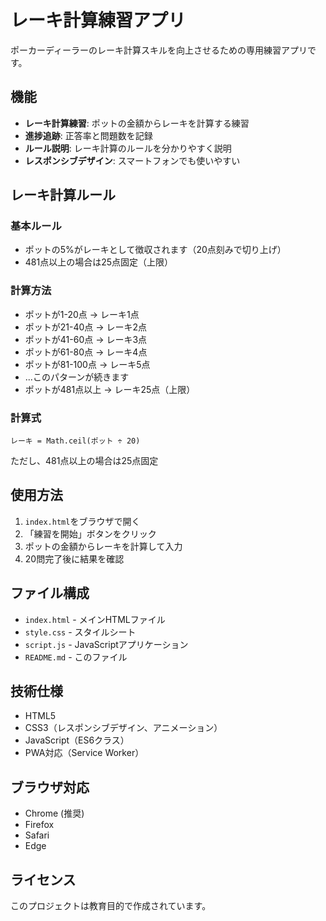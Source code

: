 # レーキ計算練習アプリ

ポーカーディーラーのレーキ計算スキルを向上させるための専用練習アプリです。

## 機能

- **レーキ計算練習**: ポットの金額からレーキを計算する練習
- **進捗追跡**: 正答率と問題数を記録
- **ルール説明**: レーキ計算のルールを分かりやすく説明
- **レスポンシブデザイン**: スマートフォンでも使いやすい

## レーキ計算ルール

### 基本ルール
- ポットの5%がレーキとして徴収されます（20点刻みで切り上げ）
- 481点以上の場合は25点固定（上限）

### 計算方法
- ポットが1-20点 → レーキ1点
- ポットが21-40点 → レーキ2点
- ポットが41-60点 → レーキ3点
- ポットが61-80点 → レーキ4点
- ポットが81-100点 → レーキ5点
- ...このパターンが続きます
- ポットが481点以上 → レーキ25点（上限）

### 計算式
```
レーキ = Math.ceil(ポット ÷ 20)
```
ただし、481点以上の場合は25点固定

## 使用方法

1. `index.html`をブラウザで開く
2. 「練習を開始」ボタンをクリック
3. ポットの金額からレーキを計算して入力
4. 20問完了後に結果を確認

## ファイル構成

- `index.html` - メインHTMLファイル
- `style.css` - スタイルシート
- `script.js` - JavaScriptアプリケーション
- `README.md` - このファイル

## 技術仕様

- HTML5
- CSS3（レスポンシブデザイン、アニメーション）
- JavaScript（ES6クラス）
- PWA対応（Service Worker）

## ブラウザ対応

- Chrome (推奨)
- Firefox
- Safari
- Edge

## ライセンス

このプロジェクトは教育目的で作成されています。

